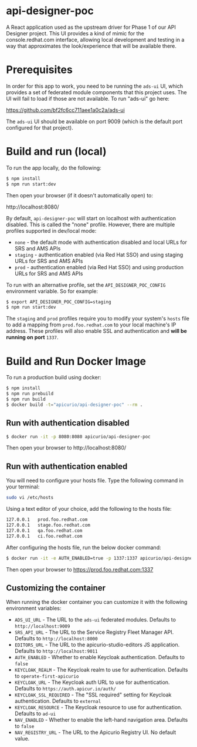 # api-designer-poc
A React application used as the upstream driver for Phase 1 of our API 
Designer project.  This UI provides a kind of mimic for the console.redhat.com
interface, allowing local development and testing in a way that approximates
the look/experience that will be available there.

# Prerequisites

In order for this app to work, you need to be running the `ads-ui` UI, which 
provides a set of federated module components that this project uses.
The UI will fail to load if those are not available.  To run "ads-ui" go
here:

https://github.com/bf2fc6cc711aee1a0c2a/ads-ui

The `ads-ui` UI should be available on port 9009 (which is the default port
configured for that project).

# Build and run (local)
To run the app locally, do the following:

```bash
$ npm install
$ npm run start:dev
```

Then open your browser (if it doesn't automatically open) to:

http://localhost:8080/

By default, `api-designer-poc` will start on localhost with authentication 
disabled.  This is called the "none" profile.  However, there are multiple
profiles supported in dev/local mode:

* `none` - the default mode with authentication disabled and local URLs for SRS and AMS APIs
* `staging` - authentication enabled (via Red Hat SSO) and using staging URLs for SRS and AMS APIs
* `prod` - authentication enabled (via Red Hat SSO) and using production URLs for SRS and AMS APIs

To run with an alternative profile, set the `API_DESIGNER_POC_CONFIG` environment
variable.  So for example:

```bash
$ export API_DESIGNER_POC_CONFIG=staging
$ npm run start:dev
```

The `staging` and `prod` profiles require you to modify your system's `hosts` file to add
a mapping from `prod.foo.redhat.com` to your local machine's IP address.  These profiles
will also enable SSL and authentication and **will be running on port** `1337`.

# Build and Run Docker Image
To run a production build using docker:

```bash
$ npm install
$ npm run prebuild
$ npm run build
$ docker build -t="apicurio/api-designer-poc" --rm .
```

## Run with authentication disabled

```bash
$ docker run -it -p 8080:8080 apicurio/api-designer-poc
```
Then open your browser to http://localhost:8080/

## Run with authentication enabled

You will need to configure your hosts file. Type the following command in your terminal:

```bash
sudo vi /etc/hosts
```

Using a text editor of your choice, add the following to the hosts file:

```bash
127.0.0.1   prod.foo.redhat.com
127.0.0.1   stage.foo.redhat.com
127.0.0.1   qa.foo.redhat.com
127.0.0.1   ci.foo.redhat.com
```

After configuring the hosts file, run the below docker command:

```bash
$ docker run -it -e AUTH_ENABLED=true -p 1337:1337 apicurio/api-designer-poc
```
Then open your browser to https://prod.foo.redhat.com:1337


## Customizing the container
When running the docker container you can customize it with the following environment
variables:

* `ADS_UI_URL` - The URL to the `ads-ui` federated modules.  Defaults to `http://localhost:9009`
* `SRS_API_URL` - The URL to the Service Registry Fleet Manager API.  Defaults to `http://localhost:8000`
* `EDITORS_URL` - The URL to the apicurio-studio-editors JS application.  Defaults to `http://localhost:9011`
* `AUTH_ENABLED` - Whether to enable Keycloak authentication.  Defaults to `false`
* `KEYCLOAK_REALM` - The Keycloak realm to use for authentication.  Defaults to `operate-first-apicurio`
* `KEYCLOAK_URL` - The Keycloak auth URL to use for authentication.  Defaults to `https://auth.apicur.io/auth/`
* `KEYCLOAK_SSL_REQUIRED` - The "SSL required" setting for Keycloak authentication.  Defaults to `external`
* `KEYCLOAK_RESOURCE` - The Keycloak resource to use for authentication.  Defaults to `ad-ui`
* `NAV_ENABLED` - Whether to enable the left-hand navigation area. Defaults to `false`
* `NAV_REGISTRY_URL` - The URL to the Apicurio Registry UI.  No default value.
